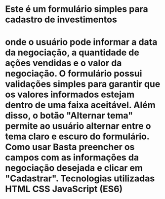 <h1>Este é um formulário simples para cadastro de investimentos<h1>
  onde o usuário pode informar a data da negociação, a quantidade de ações vendidas e o valor da negociação.  O formulário possui validações simples para garantir que os valores informados estejam dentro de uma faixa aceitável.  Além disso, o botão "Alternar tema" permite ao usuário alternar entre o tema claro e escuro do formulário.  Como usar Basta preencher os campos com as informações da negociação desejada e clicar em "Cadastrar".  Tecnologias utilizadas HTML CSS JavaScript (ES6)
